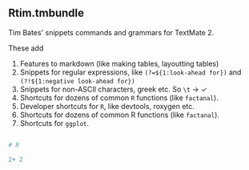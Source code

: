 ## Rtim.tmbundle

Tim Bates'  snippets commands and grammars for TextMate 2.

These add
1. Features to markdown (like making tables, layoutting tables)
2. Snippets for regular expressions, like `(?=${1:look-ahead for})` and `(?!${1:negative look-ahead for})`
3. Snippets for non-ASCII characters, greek etc. So `\t`  → ✓
4. Shortcuts for dozens of common `R` functions (like `factanal`).
5. Developer shortcuts for `R`, like devtools, roxygen etc.
6. Shortcuts for dozens of common R functions (like `factanal`).
6. Shortcuts for `ggplot`.

```R

# R

2+ 2

```
